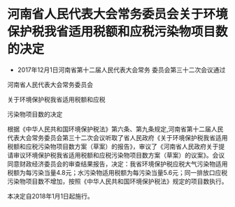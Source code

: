 # 河南省人民代表大会常务委员会关于环境保护税我省适用税额和应税污染物项目数的决定

- 2017年12月1日河南省第十二届人民代表大会常务
  委员会第三十二次会议通过

<!-- INFO END -->

河南省人民代表大会常务委员会

关于环境保护税我省适用税额和应税

污染物项目数的决定

根据《中华人民共和国环境保护税法》第六条、第九条规定,河南省第十二届人民代表大会常务委员会第三十二次会议听取了省人民政府《关于环境保护税我省适用税额和应税污染物项目数方案（草案）的报告》，审议了《河南省人民政府关于提请审议环境保护税我省适用税额和应税污染物项目数方案（草案）的议案》。会议同意财政经济委员会的审查结果报告，决定：我省环境保护税应税大气污染物适用税额为每污染当量4.8元；水污染物适用税额为每污染当量5.6元；同一排放口应税污染物项目数不增加，按照《中华人民共和国环境保护税法》规定的项目数执行。

本决定自2018年1月1日起施行。
